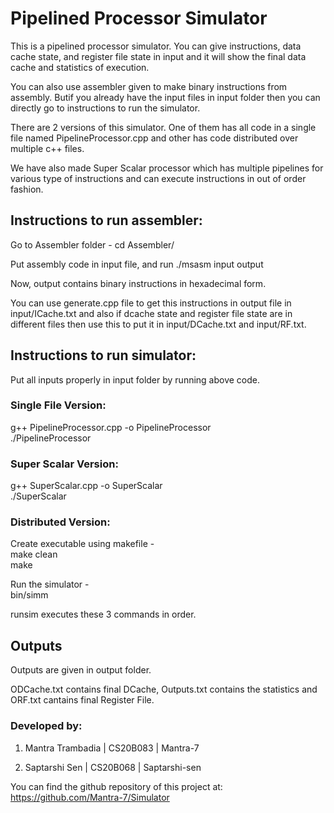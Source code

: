 # Pipelined Processor Simulator

This is a pipelined processor simulator. You can give instructions, data cache state, and register file state in input and it will show the final data cache and statistics of execution.

You can also use assembler given to make binary instructions from assembly. Butif you already have the input files in input folder then you can directly go to instructions to run the simulator. 

There are 2 versions of this simulator. One of them has all code in a single file named PipelineProcessor.cpp and other has code distributed over multiple c++ files.

We have also made Super Scalar processor which has multiple pipelines for various type of instructions and can execute instructions in out of order fashion.

## Instructions to run assembler:

Go to Assembler folder -
cd Assembler/

Put assembly code in input file, and run 
./msasm input output

Now, output contains binary instructions in hexadecimal form.

You can use generate.cpp file to get this instructions in output file in input/ICache.txt and also if dcache state and register file state are in different files then use this to put it in input/DCache.txt and input/RF.txt.

## Instructions to run simulator:

Put all inputs properly in input folder by running above code.

### Single File Version:

g++ PipelineProcessor.cpp -o PipelineProcessor\
./PipelineProcessor

### Super Scalar Version:

g++ SuperScalar.cpp -o SuperScalar\
./SuperScalar

### Distributed Version:

Create executable using makefile -\
make clean\
make

Run the simulator -\
bin/simm

runsim executes these 3 commands in order.

## Outputs

Outputs are given in output folder.

ODCache.txt contains final DCache, Outputs.txt contains the statistics and ORF.txt cantains final Register File.

### Developed by:

1. Mantra Trambadia | CS20B083 | Mantra-7

2. Saptarshi Sen    | CS20B068 | Saptarshi-sen

You can find the github repository of this project at: https://github.com/Mantra-7/Simulator